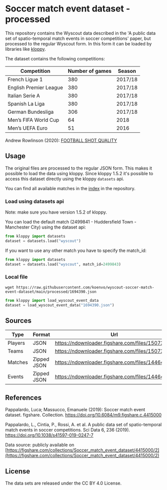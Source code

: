 # Soccer match event dataset - processed

This repository contains the Wyscout data described in the 'A public data set of spatio-temporal match events in soccer competitions' paper, but processed to the regular Wyscout form. In this form it can be loaded by libraries like [kloppy](https://kloppy.pysport.org).

The dataset contains the following competitions:

| Competition | Number of games | Season |
|-------------|-----------------|--------| 
| French Ligue 1 | 380 | 2017/18 |
| English Premier League | 380 | 2017/18 |
| Italian Serie A | 380 | 2017/18
| Spanish La Liga | 380 | 2017/18
| German Bundesliga | 306 | 2017/18
| Men’s FIFA World Cup | 64 | 2018
| Men’s UEFA Euro | 51 | 2016
Andrew Rowlinson (2020): [FOOTBALL SHOT QUALITY](https://aaltodoc.aalto.fi/bitstream/handle/123456789/45953/master_Rowlinson_Andrew_2020.pdf?sequence=1&isAllowed=y)

## Usage

The original files are processed to the regular JSON form. This makes it possible to load the data using kloppy. Since kloppy 1.5.2 it's possible to access this dataset directly using the kloppy `datasets` api.

You can find all available matches in the [index](processed/README.md) in the repository.


### Load using datasets api

Note: make sure you have version 1.5.2 of kloppy.

You can load the default match (2499841 - Huddersfield Town - Manchester City) using the dataset api:

```python   
from kloppy import datasets
dataset = datasets.load("wyscout")
```

If you want to use any other match you have to specify the match_id:


```python   
from kloppy import datasets
dataset = datasets.load("wyscout", match_id=2499843)
```


### Local file

```shell script
wget https://raw.githubusercontent.com/koenvo/wyscout-soccer-match-event-dataset/main/processed/1694390.json

```
```python
from kloppy import load_wyscout_event_data
dataset = load_wyscout_event_data("1694390.json")
```

## Sources

| Type | Format | Url |
|------|--------|-----|
| Players | JSON | https://ndownloader.figshare.com/files/15073721 |
| Teams | JSON | https://ndownloader.figshare.com/files/15073697 |
| Matches | Zipped JSON | https://ndownloader.figshare.com/files/14464622 |
| Events | Zipped JSON | https://ndownloader.figshare.com/files/14464685 |  


## References

Pappalardo, Luca; Massucco, Emanuele (2019): Soccer match event dataset. figshare. Collection. https://doi.org/10.6084/m9.figshare.c.4415000

Pappalardo, L., Cintia, P., Rossi, A. et al. A public data set of spatio-temporal match events in soccer competitions. Sci Data 6, 236 (2019). https://doi.org/10.1038/s41597-019-0247-7

Data source: publicly available on [https://figshare.com/collections/Soccer_match_event_dataset/4415000/2](https://figshare.com/collections/Soccer_match_event_dataset/4415000/2)

## License

The data sets are released under the CC BY 4.0 License.